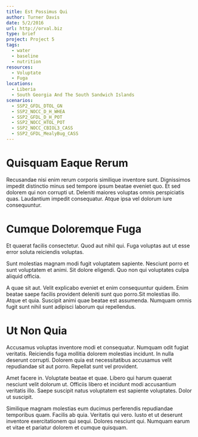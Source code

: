 ```yaml
---
title: Est Possimus Qui
author: Turner Davis
date: 5/2/2016
url: http://orval.biz
type: brief
project: Project 5
tags:
  - water
  - baseline
  - nutrition
resources:
  - Voluptate
  - Fuga
locations:
  - Liberia
  - South Georgia And The South Sandwich Islands
scenarios:
  - SSP2_GFDL_DTOL_GN
  - SSP2_NOCC_D_H_WHEA
  - SSP2_GFDL_D_H_POT
  - SSP2_NOCC_HTOL_POT
  - SSP2_NOCC_CBIOL3_CASS
  - SSP2_GFDL_MealyBug_CASS
---
```

# Quisquam Eaque Rerum
Recusandae nisi enim rerum corporis similique inventore sunt. Dignissimos impedit distinctio minus sed tempore ipsum beatae eveniet quo. Et sed dolorem qui non corrupti ut. Deleniti maiores voluptas omnis perspiciatis quas. Laudantium impedit consequatur. Atque ipsa vel dolorum iure consequuntur.

# Cumque Doloremque Fuga
Et quaerat facilis consectetur. Quod aut nihil qui. Fuga voluptas aut ut esse error soluta reiciendis voluptas.
 Sunt molestias magnam modi fugit voluptatem sapiente. Nesciunt porro et sunt voluptatem et animi. Sit dolore eligendi. Quo non qui voluptates culpa aliquid officia.
 A quae sit aut. Velit explicabo eveniet et enim consequuntur quidem. Enim beatae saepe facilis provident deleniti sunt quo porro.Sit molestias illo. Atque et quia. Suscipit animi quae beatae est assumenda. Numquam omnis fugit sunt nihil sunt adipisci laborum qui repellendus.

# Ut Non Quia
Accusamus voluptas inventore modi et consequatur. Numquam odit fugiat veritatis. Reiciendis fuga mollitia dolorem molestias incidunt. In nulla deserunt corrupti. Dolorem quia est necessitatibus accusamus velit repudiandae sit aut porro. Repellat sunt vel provident.
 Amet facere in. Voluptate beatae et quae. Libero qui harum quaerat nesciunt velit dolorum ut. Officiis libero et incidunt modi accusantium veritatis illo. Saepe suscipit natus voluptatem est sapiente voluptates. Dolor ut suscipit.
 Similique magnam molestias eum ducimus perferendis repudiandae temporibus quam. Facilis ab quia. Veritatis qui vero. Iusto et ut deserunt inventore exercitationem qui sequi. Dolores nesciunt qui. Numquam earum et vitae et pariatur dolorem et cumque quisquam.
